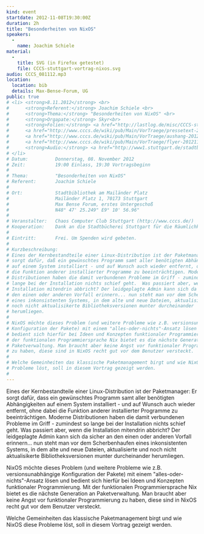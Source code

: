 ```yaml
---
kind: event
startdate: 2012-11-08T19:30:00Z
duration: 2h
title: "Besonderheiten von NixOS"
speakers:
  -
    name: Joachim Schiele
material:
  -
    title: SVG (in Firefox getestet)
    file: CCCS-stuttgart-vortrag-nixos.svg
audio: CCCS_081112.mp3
location:
  location: bib
  details: Max-Bense-Forum, UG
public: true
# <li> <strong>8.11.2012</strong> <br>
#      <strong>Referent:</strong> Joachim Schiele <br>
#      <strong>Thema:</strong> "Besonderheiten von NixOS" <br>
#      <strong>Orgapate:</strong> Skyr<br>
#      <strong>Folien:</strong> <a href="http://lastlog.de/misc/CCCS-stuttgart-vortrag-nixos.svg">SVG (in Firefox getestet)</a><br>
#      <a href="http://www.cccs.de/wiki/pub/Main/VorTraege/pressetext-201211.txt" target="_top">Pressetext 11/2012</a> <br>
#      <a href="http://www.cccs.de/wiki/pub/Main/VorTraege/aushang-201211.pdf" target="_top">Aushang November 2012</a> <br>
#      <a href="http://www.cccs.de/wiki/pub/Main/VorTraege/flyer-201211.pdf" target="_top">Flyer November 2012</a><br>
#      <strong>Audio:</strong> <a href="http://www1.stuttgart.de/stadtbibliothek/druck/audio/cccs/cccs_audio.php#39" target="_top">http://www1.stuttgart.de/stadtbibliothek/druck/audio/cccs/cccs_audio.php#39</a>
# </li>
# Datum:          Donnerstag, 08. November 2012
# Zeit:           19:00 Einlass, 19:30 Vortragsbeginn
#
# Thema:          "Besonderheiten von NixOS"
# Referent:       Joachim Schiele
#
# Ort:            Stadtbibliothek am Mailänder Platz
#                 Mailänder Platz 1, 70173 Stuttgart
#                 Max Bense Forum, erstes Untergeschoß
#                 N48° 47' 25.249" E9° 10' 56.96"
#
# Veranstalter:   Chaos Computer Club Stuttgart (http://www.cccs.de/)
# Kooperation:    Dank an die Stadtbücherei Stuttgart für die Räumlichkeiten!
#
# Eintritt:       Frei. Um Spenden wird gebeten.
#
# Kurzbeschreibung:
# Eines der Kernbestandteile einer Linux-Distribution ist der Paketmanager: Er
# sorgt dafür, daß ein gewünschtes Programm samt aller benötigten Abhängigkeiten
# auf einem System installiert - und auf Wunsch auch wieder entfernt, ohne dabei
# die Funktion anderer installierter Programme zu beeinträchtigen. Moderne
# Distributionen haben die damit verbundenen Probleme im Griff - zumindest so
# lange bei der Installation nichts schief geht.  Was passiert aber, wenn die
# Installation mitendrin abbricht? Der leidgeplagte Admin kann sich da sicher an
# den einen oder anderen Vorfall erinnern... nun steht man vor dem Scherbenhaufen
# eines inkonsistenten Systems, in dem alte und neue Dateien, aktualisierte und
# noch nicht aktualisikerte Bibliotheksversionen munter durcheinander
# herumliegen.
#
# NixOS möchte dieses Problem (und weitere Probleme wie z.B. versionsunabhängige
# Konfiguration der Pakete) mit einem "alles-oder-nichts"-Ansatz lösen und
# bedient sich hierfür bei Ideen und Konzepten funktionaler Programmierung. Mit
# der funktionalen Programmiersprache Nix bietet es die nächste Generation an
# Paketverwaltung. Man braucht aber keine Angst vor funktionaler Programmierung
# zu haben, diese sind in NixOS recht gut vor dem Benutzer versteckt.
#
# Welche Gemeinheiten das klassische Paketmanagement birgt und wie NixOS diese
# Probleme löst, soll in diesem Vortrag gezeigt werden.
#
---
```

Eines der Kernbestandteile einer Linux-Distribution ist der Paketmanager: Er
sorgt dafür, dass ein gewünschtes Programm samt aller benötigten Abhängigkeiten
auf einem System installiert - und auf Wunsch auch wieder entfernt, ohne dabei
die Funktion anderer installierter Programme zu beeinträchtigen. Moderne
Distributionen haben die damit verbundenen Probleme im Griff - zumindest so
lange bei der Installation nichts schief geht.  Was passiert aber, wenn die
Installation mitendrin abbricht? Der leidgeplagte Admin kann sich da sicher an
den einen oder anderen Vorfall erinnern... nun steht man vor dem Scherbenhaufen
eines inkonsistenten Systems, in dem alte und neue Dateien, aktualisierte und
noch nicht aktualisikerte Bibliotheksversionen munter durcheinander
herumliegen.

NixOS möchte dieses Problem (und weitere Probleme wie z.B. versionsunabhängige
Konfiguration der Pakete) mit einem "alles-oder-nichts"-Ansatz lösen und
bedient sich hierfür bei Ideen und Konzepten funktionaler Programmierung. Mit
der funktionalen Programmiersprache Nix bietet es die nächste Generation an
Paketverwaltung. Man braucht aber keine Angst vor funktionaler Programmierung
zu haben, diese sind in NixOS recht gut vor dem Benutzer versteckt.

Welche Gemeinheiten das klassische Paketmanagement birgt und wie NixOS diese
Probleme löst, soll in diesem Vortrag gezeigt werden.

